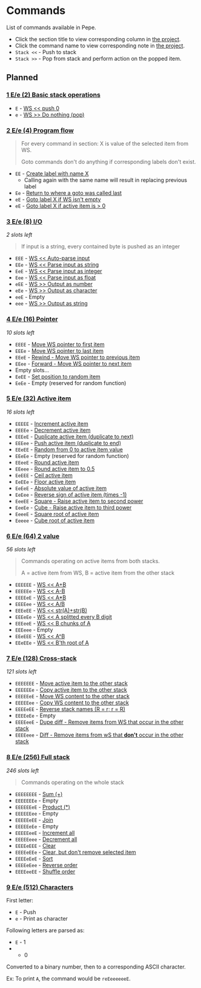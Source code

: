 # Commands

List of commands available in Pepe.

- Click the section title to view corresponding column in [the project](https://github.com/Soaku/Pepe/projects/2).
- Click the command name to view corresponding note in [the project](https://github.com/Soaku/Pepe/projects/2).
- `Stack <<` - Push to stack
- `Stack >>` - Pop from stack and perform action on the popped item.

## Planned

### [1 E/e (2) Basic stack operations](https://github.com/Soaku/Pepe/projects/2#column-2205663)

- `E` - [WS << push 0](https://github.com/Soaku/Pepe/projects/2#card-7485469)
- `e` - [WS >> Do nothing (pop)](https://github.com/Soaku/Pepe/projects/2#card-7485481)

### [2 E/e (4) Program flow](https://github.com/Soaku/Pepe/projects/2#column-2172199)

> For every command in section: X is value of the selected item from WS.
>
> Goto commands don't do anything if corresponding labels don't exist.

- `EE` - [Create label with name X](https://github.com/Soaku/Pepe/projects/2#card-7338713)
  - Calling again with the same name will result in replacing previous label
- `Ee` - [Return to where a goto was called last](https://github.com/Soaku/Pepe/projects/2#card-7339434)
- `eE` - [Goto label X if WS isn't empty](https://github.com/Soaku/Pepe/projects/2#card-7338767)
- `eE` - [Goto label X if active item is > 0](https://github.com/Soaku/Pepe/projects/2#card-7338775)

### [3 E/e (8) I/O](https://github.com/Soaku/Pepe/projects/2#column-2171797)

*2 slots left*

> If input is a string, every contained byte is pushed as an integer

- `EEE` - [WS << Auto-parse input](https://github.com/Soaku/Pepe/projects/2#card-7337865)
- `EEe` - [WS << Parse input as string](https://github.com/Soaku/Pepe/projects/2#card-7337875)
- `EeE` - [WS << Parse input as integer](https://github.com/Soaku/Pepe/projects/2#card-7485918)
- `Eee` - [WS << Parse input as float](https://github.com/Soaku/Pepe/projects/2#card-7337874)
- `eEE` - [WS >> Output as number](https://github.com/Soaku/Pepe/projects/2#card-7344002)
- `eEe` - [WS >> Output as character](https://github.com/Soaku/Pepe/projects/2#card-7337895)
- `eeE` - Empty
- `eee` - [WS >> Output as string](https://github.com/Soaku/Pepe/projects/2#card-7493465)

### [4 E/e (16) Pointer](https://github.com/Soaku/Pepe/projects/2#column-2171962)

*10 slots left*

- `EEEE` - [Move WS pointer to first item](https://github.com/Soaku/Pepe/projects/2#card-7337904)
- `EEEe` - [Move WS pointer to last item](https://github.com/Soaku/Pepe/projects/2#card-7337939)
- `EEeE` - [Rewind - Move WS pointer to previous item](https://github.com/Soaku/Pepe/projects/2#card-7337914)
- `EEee` - [Forward - Move WS pointer to next item](https://github.com/Soaku/Pepe/projects/2#card-7337906)
- Empty slots...
- `EeEE` - [Set position to random item](https://github.com/Soaku/Pepe/projects/2#card-7487437)
- `EeEe` - Empty (reserved for random function)

### [5 E/e (32) Active item](https://github.com/Soaku/Pepe/projects/2#column-2173896)

*16 slots left*

- `EEEEE` - [Increment active item](https://github.com/Soaku/Pepe/projects/2#card-7338659)
- `EEEEe` - [Decrement active item](https://github.com/Soaku/Pepe/projects/2#card-7338662)
- `EEEeE` - [Duplicate active item (duplicate to next)](https://github.com/Soaku/Pepe/projects/2#card-7338639)
- `EEEee` - [Push active item (duplicate to end)](https://github.com/Soaku/Pepe/projects/2#card-7338640)
- `EEeEE` - [Random from 0 to active item value](https://github.com/Soaku/Pepe/projects/2#card-7486911)
- `EEeEe` - Empty (reserved for random function)
- `EEeeE` - [Round active item](https://github.com/Soaku/Pepe/projects/2#card-7344007)
- `EEeee` - [Round active item to 0.5](https://github.com/Soaku/Pepe/projects/2#card-7487731)
- `EeEEE` - [Ceil active item](https://github.com/Soaku/Pepe/projects/2#card-7344020)
- `EeEEe` - [Floor active item](https://github.com/Soaku/Pepe/projects/2#card-7344011)
- `EeEeE` - [Absolute value of active item](https://github.com/Soaku/Pepe/projects/2#card-7485569)
- `EeEee` - [Reverse sign of active item (times -1)](https://github.com/Soaku/Pepe/projects/2#card-7344091)
- `EeeEE` - [Square - Raise active item to second power](https://github.com/Soaku/Pepe/projects/2#card-7487657)
- `EeeEe` - [Cube - Raise active item to third power](https://github.com/Soaku/Pepe/projects/2#card-7487662)
- `EeeeE` - [Square root of active item](https://github.com/Soaku/Pepe/projects/2#card-7488241)
- `Eeeee` - [Cube root of active item](https://github.com/Soaku/Pepe/projects/2#card-7488346)

### [6 E/e (64) 2 value](https://github.com/Soaku/Pepe/projects/2#column-2172019)

*56 slots left*

> Commands operating on active items from both stacks.
>
> A = active item from WS, B = active item from the other stack

- `EEEEEE` - [WS << A+B](https://github.com/Soaku/Pepe/projects/2#card-7338110)
- `EEEEEe` - [WS << A-B](https://github.com/Soaku/Pepe/projects/2#card-7338448)
- `EEEEeE` - [WS << A\*B](https://github.com/Soaku/Pepe/projects/2#card-7338506)
- `EEEEee` - [WS << A/B](https://github.com/Soaku/Pepe/projects/2#card-7338512)
- `EEEeEE` - [WS << str(A)+str(B)](https://github.com/Soaku/Pepe/projects/2#card-7487145)
- `EEEeEe` - [WS << A splitted every B digit](https://github.com/Soaku/Pepe/projects/2#card-7492924)
- `EEEeeE` - [WS << B chunks of A](https://github.com/Soaku/Pepe/projects/2#card-7492793)
- `EEEeee` - Empty
- `EEeEEE` - [WS << A^B](https://github.com/Soaku/Pepe/projects/2#card-7487563)
- `EEeEEe` - [WS << B'th root of A](https://github.com/Soaku/Pepe/projects/2#card-7487580)

### [7 E/e (128) Cross-stack](https://github.com/Soaku/Pepe/projects/2#column-2172008)

*121 slots left*

- `EEEEEEE` - [Move active item to the other stack](https://github.com/Soaku/Pepe/projects/2#card-7338040)
- `EEEEEEe` - [Copy active item to the other stack](https://github.com/Soaku/Pepe/projects/2#card-7338048)
- `EEEEEeE` - [Move WS content to the other stack](https://github.com/Soaku/Pepe/projects/2#card-7338051)
- `EEEEEee` - [Copy WS content to the other stack](https://github.com/Soaku/Pepe/projects/2#card-7338052)
- `EEEEeEE` - [Reverse stack names (R = r; r = R)](https://github.com/Soaku/Pepe/projects/2#card-7344098)
- `EEEEeEe` - Empty
- `EEEEeeE` - [Dupe diff - Remove items from WS that occur in the other stack](https://github.com/Soaku/Pepe/projects/2#card-7487263)
- `EEEEeee` - [Diff - Remove items from wS that **don't** occur in the other stack](https://github.com/Soaku/Pepe/projects/2#card-7487284)

### [8 E/e (256) Full stack](https://github.com/Soaku/Pepe/projects/2#column-2172176)

*246 slots left*

> Commands operating on the whole stack

- `EEEEEEEE` - [Sum (+)](https://github.com/Soaku/Pepe/projects/2#card-7338609)
- `EEEEEEEe` - Empty
- `EEEEEEeE` - [Product (\*)](https://github.com/Soaku/Pepe/projects/2#card-7338613)
- `EEEEEEee` -  Empty
- `EEEEEeEE` - [Join](https://github.com/Soaku/Pepe/projects/2#card-7338617)
- `EEEEEeEe` - Empty
- `EEEEEeeE` - [Increment all](https://github.com/Soaku/Pepe/projects/2#card-7338669)
- `EEEEEeee` - [Decrement all](https://github.com/Soaku/Pepe/projects/2#card-7338670)
- `EEEEeEEE` - [Clear](https://github.com/Soaku/Pepe/projects/2#card-7338687)
- `EEEEeEEe` - [Clear, but don't remove selected item](https://github.com/Soaku/Pepe/projects/2#card-7488515)
- `EEEEeEeE` - [Sort](https://github.com/Soaku/Pepe/projects/2#card-7488771)
- `EEEEeEee` - [Reverse order](https://github.com/Soaku/Pepe/projects/2#card-7344092)
- `EEEEeeEE` - [Shuffle order](https://github.com/Soaku/Pepe/projects/2#card-7487499)

### [9 E/e (512) Characters](https://github.com/Soaku/Pepe/projects/2#column-2205901)

First letter:

- `E` - Push
- `e` - Print as character

Following letters are parsed as:

- `E` - 1
- - 0

Converted to a binary number, then to a corresponding ASCII character.

Ex: To print `A`, the command would be `reEeeeeeeE`.